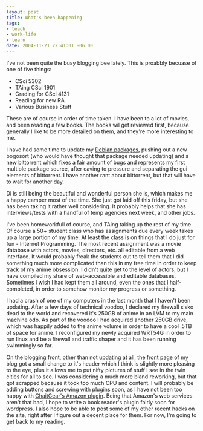 ```yaml
--- 
layout: post
title: What's been happening
tags: 
- teach
- work-life
- learn
date: 2004-11-21 22:41:01 -06:00
---
```

I've not been quite the busy blogging bee lately.  This is proabbly becuase of one of five things:
<ul>
	<li>CSci 5302</li>
	<li>TAing CSci 1901</li>
	<li>Grading for CSci 4131</li>
	<li>Reading for new RA</li>
	<li>Various Business Stuff</li>
</ul>
These are of course in order of time taken.  I have been to a lot of movies, and been reading a few books. The books wil get reviewed first, because generally I like to be more detailed on them, and they're more interesting to me.

I have had some time to update my <a href="http://qa.debian.org/developer.php?login=jamuraa%40debian.org&amp;comaint=yes">Debian packages</a>, pushing out a new bogosort (who would have thought that package needed updating) and a new bittorrent which fixes a fair amount of bugs and represents my first multiple package source, after caving to pressure and separating the gui elements of bittorrent.   I have another rant about bittorrent, but that will have to wait for another day.

Di is still being the beautiful and wonderful person she is, which makes me a happy camper most of the time.  She just got laid off this friday, but she has been taking it rather well considering.  It probably helps that she has interviews/tests with a handful of temp agencies next week, and other jobs.

I've been homeworkfull of course, and TAing taking up the rest of my time.   Of course a 50+ student class who has assignments due every week takes up a large portion of my time.  At least the class is on things that I do just for fun - Internet Programming.  The most recent assignment was a movie database with actors, movies, directors, etc.  all editable from a web interface.  It would probably freak the students out to tell them that I did something much more complicated than this in my free time in order to keep track of my anime obsession.   I didn't quite get to the level of actors, but I have compiled my share of web-accessible and editable databases.   Sometimes I wish I had kept them all around, even the ones that I half-completed, in order to somehow monitor my progress or something.

I had a crash of one of my computers in the last month that I haven't been updating.   After a few days of technical voodoo, I declared my firewall sisko dead to the world and recovered it's 250GB of anime in an LVM to my main machine odo.  As part of the voodoo I had acquired another 250GB drive, which was happily added to the anime volume in order to have a cool .5TB of space for anime.   I reconfigured my newly acquired WRT54G in order to run linux and be a firewall and traffic shaper and it has been running swimmingly so far.

On the blogging front, other than not updating at all, the <a href="http://www.base0.net">front page</a> of my blog got a small change to it's header which I think is slightly more pleasing to the eye, plus it allows me to put nifty pictures of stuff I see in the twin cities for all to see.   I was considering a much more bland reworking, but that got scrapped because it took too much CPU and content.   I will probably be adding buttons and screwing with plugins soon, as I have not been too happy with <a href="http://www.chait.net/index.php?p=238">ChaitGear's Amazon plugin</a>.   Being that Amazon's web services aren't that bad, I hope to write a book reader's plugin fairly soon for wordpress.  I also hope to be able to post some of my other recent hacks on the site, right after I figure out a decent place for them.  For now, I'm going to get back to my reading.
